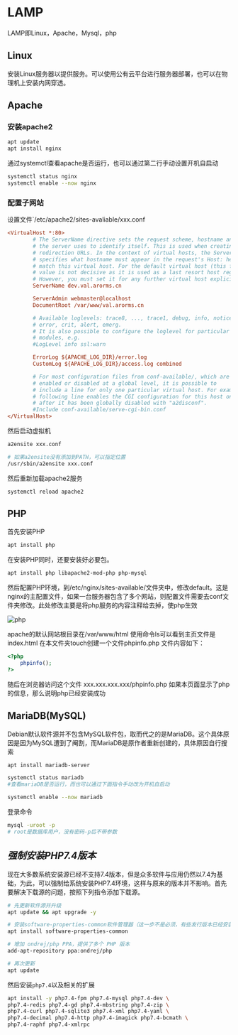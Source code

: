 # LAMP

LAMP即Linux，Apache，Mysql，php

## Linux

安装Linux服务器以提供服务。可以使用公有云平台进行服务器部署，也可以在物理机上安装内网穿透。

## Apache

### 安装apache2

```bash
apt update
apt install nginx
```

通过systemctl查看apache是否运行，也可以通过第二行手动设置开机自启动

```bash
systemctl status nginx
systemctl enable --now nginx
```

### 配置子网站

设置文件`/etc/apache2/sites-avaliable/xxx.conf

```ini
<VirtualHost *:80>
        # The ServerName directive sets the request scheme, hostname and port that
        # the server uses to identify itself. This is used when creating
        # redirection URLs. In the context of virtual hosts, the ServerName
        # specifies what hostname must appear in the request's Host: header to
        # match this virtual host. For the default virtual host (this file) this
        # value is not decisive as it is used as a last resort host regardless.
        # However, you must set it for any further virtual host explicitly.
        ServerName dev.val.arorms.cn

        ServerAdmin webmaster@localhost
        DocumentRoot /var/www/val.arorms.cn

        # Available loglevels: trace8, ..., trace1, debug, info, notice, warn,
        # error, crit, alert, emerg.
        # It is also possible to configure the loglevel for particular
        # modules, e.g.
        #LogLevel info ssl:warn

        ErrorLog ${APACHE_LOG_DIR}/error.log
        CustomLog ${APACHE_LOG_DIR}/access.log combined

        # For most configuration files from conf-available/, which are
        # enabled or disabled at a global level, it is possible to
        # include a line for only one particular virtual host. For example the
        # following line enables the CGI configuration for this host only
        # after it has been globally disabled with "a2disconf".
        #Include conf-available/serve-cgi-bin.conf
</VirtualHost>
```

然后启动虚拟机

```bash
a2ensite xxx.conf

# 如果a2ensite没有添加到PATH，可以指定位置
/usr/sbin/a2ensite xxx.conf
```

然后重新加载apache2服务

```bash
systemctl reload apache2
```





## PHP

首先安装PHP

```bash
apt install php
```

在安装PHP同时，还要安装好必要包。

```bash
apt install php libapache2-mod-php php-mysql
```

然后配置PHP环境，到/etc/nginx/sites-available/文件夹中，修改default。这是nginx的主配置文件，如果一台服务器包含了多个网站，则配置文件需要去conf文件夹修改。此处修改主要是将php服务的内容注释给去掉，使php生效

![php](C:/Users/Holme/OneDrive/Document/img/16.png)



apache的默认网站根目录在/var/www/html
使用命令ls可以看到主页文件是index.html
在本文件夹touch创建一个文件phpinfo.php
文件内容如下：

```php
<?php
	phpinfo();
?>
```

随后在浏览器访问这个文件 xxx.xxx.xxx.xxx/phpinfo.php
如果本页面显示了php的信息，那么说明php已经安装成功



## MariaDB(MySQL)

Debian默认软件源并不包含MySQL软件包，取而代之的是MariaDB。这个具体原因是因为MySQL遭到了阉割，而MariaDB是原作者重新创建的，具体原因自行搜索

```bash
apt install mariadb-server

systemctl status mariadb
#查看mariaDB是否运行，而也可以通过下面指令手动改为开机自启动

systemctl enable --now mariadb
```

登录命令

```bash
mysql -uroot -p
# root是数据库用户，没有密码-p后不带参数
```



## *强制安装PHP7.4版本*

现在大多数系统安装源已经不支持7.4版本，但是众多软件与应用仍然以7.4为基础，为此，可以强制给系统安装PHP7.4环境，这样与原来的版本并不影响。首先要解决下载源的问题，按照下列指令添加下载源。

```bash
# 先更新软件源并升级
apt update && apt upgrade -y

# 安装software-properties-common软件管理器（这一步不是必须，有些发行版本已经安装好了）
apt install software-properties-common

# 增加 ondrej/php PPA，提供了多个 PHP 版本
add-apt-repository ppa:ondrej/php

# 再次更新
apt update
```

然后安装`php7.4`以及相关的扩展

```bash
apt install -y php7.4-fpm php7.4-mysql php7.4-dev \
php7.4-redis php7.4-gd php7.4-mbstring php7.4-zip \
php7.4-curl php7.4-sqlite3 php7.4-xml php7.4-yaml \
php7.4-decimal php7.4-http php7.4-imagick php7.4-bcmath \
php7.4-raphf php7.4-xmlrpc 
```

